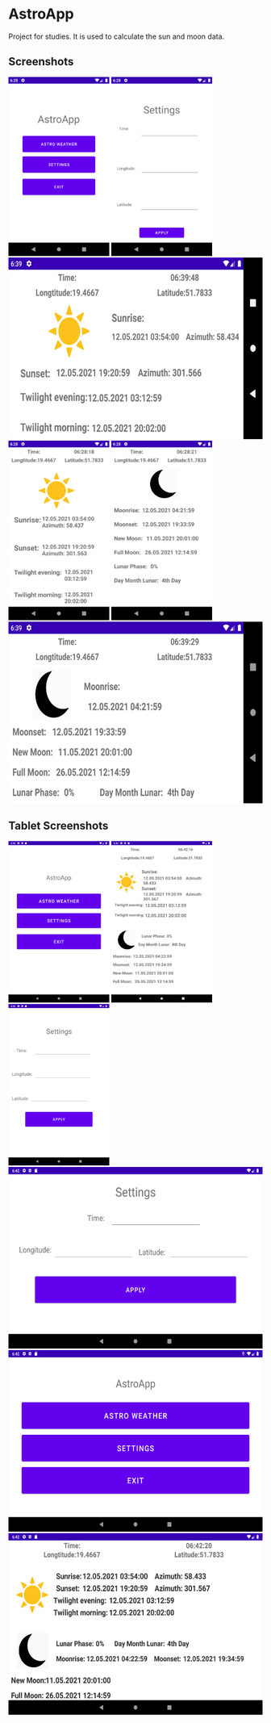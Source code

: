 # AstroApp
Project for studies. It is used to calculate the sun and moon data.

## Screenshots
<div class="image">
  <img src="mainScreen.png" width="200">
  <img src="settingsScreen.png" width="200"> 
  <img src="sunHorizontal.png" height="360" width="550"> <br>
  <img src="sunScreen.png" width="200"> 
  <img src="moonScreen.png" width="200">
  <img src="moonHorizontal.png" height="360" width="550"> <br>
</div>
  
## Tablet Screenshots
<div class="tabletImages">
  <img src="tabletMainScreen.png" width="200">
  <img src="sunAndMoon.png" width="200">
  <img src="tabletSettings.png" width="200"> <br>
  <img src="verticalSettings.png" height="360" width="550"> 
  <img src="verticalMainScreen.png" height="360" width="550"> 
  <img src="sunAndMoonVertical.png" height="360" width="550"> <br>
</div>
